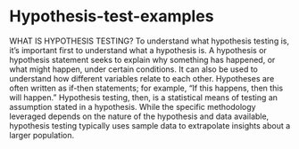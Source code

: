 # Hypothesis-test-examples
WHAT IS HYPOTHESIS TESTING? 
To understand what hypothesis testing is, it’s important first to understand what a hypothesis is.  A hypothesis or hypothesis statement seeks to explain why something has happened, or what might happen, under certain conditions. It can also be used to understand how different variables relate to each other. Hypotheses are often written as if-then statements; for example, “If this happens, then this will happen.”  Hypothesis testing, then, is a statistical means of testing an assumption stated in a hypothesis. While the specific methodology leveraged depends on the nature of the hypothesis and data available, hypothesis testing typically uses sample data to extrapolate insights about a larger population.

